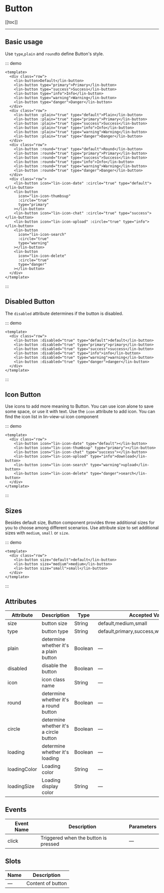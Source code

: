 # Button

[[toc]]

---

## Basic usage

Use `type`,`plain` and `round`to define Button's style.

::: demo

```vue
<template>
  <div class="row">
    <lin-button>Default</lin-button>
    <lin-button type="primary">Primary</lin-button>
    <lin-button type="success">Success</lin-button>
    <lin-button type="info">Info</lin-button>
    <lin-button type="warning">Warning</lin-button>
    <lin-button type="danger">Danger</lin-button>
  </div>
  <div class="row">
    <lin-button :plain="true" type="default">Plain</lin-button>
    <lin-button :plain="true" type="primary">Primary</lin-button>
    <lin-button :plain="true" type="success">Success</lin-button>
    <lin-button :plain="true" type="info">Info</lin-button>
    <lin-button :plain="true" type="warning">Warning</lin-button>
    <lin-button :plain="true" type="danger">Danger</lin-button>
  </div>
  <div class="row">
    <lin-button :round="true" type="default">Round</lin-button>
    <lin-button :round="true" type="primary">Primary</lin-button>
    <lin-button :round="true" type="success">Success</lin-button>
    <lin-button :round="true" type="info">Info</lin-button>
    <lin-button :round="true" type="warning">Warning</lin-button>
    <lin-button :round="true" type="danger">Danger</lin-button>
  </div>
  <div class="row">
    <lin-button icon="lin-icon-date" :circle="true" type="default"></lin-button>
    <lin-button
      icon="lin-icon-thumbsup"
      :circle="true"
      type="primary"
    ></lin-button>
    <lin-button icon="lin-icon-chat" :circle="true" type="success"></lin-button>
    <lin-button icon="lin-icon-upload" :circle="true" type="info"></lin-button>
    <lin-button
      icon="lin-icon-search"
      :circle="true"
      type="warning"
    ></lin-button>
    <lin-button
      icon="lin-icon-delete"
      :circle="true"
      type="danger"
    ></lin-button>
  </div>
</template>
```

:::

## Disabled Button

The `disabled` attribute determines if the button is disabled.

::: demo

```vue
<template>
  <div class="row">
    <lin-button :disabled="true" type="default">default</lin-button>
    <lin-button :disabled="true" type="primary">primary</lin-button>
    <lin-button :disabled="true" type="success">success</lin-button>
    <lin-button :disabled="true" type="info">info</lin-button>
    <lin-button :disabled="true" type="warning">warning</lin-button>
    <lin-button :disabled="true" type="danger">danger</lin-button>
  </div>
</template>
```

:::

## Icon Button

Use icons to add more meaning to Button. You can use icon alone to save some space, or use it with text.
Use the `icon` attribute to add icon. You can find the icon list in lin-view-ui icon component

::: demo

```vue
<template>
  <div class="row">
    <lin-button icon="lin-icon-date" type="default"></lin-button>
    <lin-button icon="lin-icon-thumbsup" type="primary"></lin-button>
    <lin-button icon="lin-icon-chat" type="success"></lin-button>
    <lin-button icon="lin-icon-upload" type="info">download</lin-button>
    <lin-button icon="lin-icon-search" type="warning">upload</lin-button>
    <lin-button icon="lin-icon-delete" type="danger">search</lin-button>
  </div>
</template>
```

:::

## Sizes

Besides default size, Button component provides three additional sizes for you to choose among different scenarios.
Use attribute size to set additional sizes with `medium`, `small` or `size`.

::: demo

```vue
<template>
  <div class="row">
    <lin-button size="default">default</lin-button>
    <lin-button size="medium">medium</lin-button>
    <lin-button size="small">small</lin-button>
  </div>
</template>
```

:::

## Attributes

| Attribute    | Description                            | Type    | Accepted Values                             | Default |
| ------------ | -------------------------------------- | ------- | ------------------------------------------- | ------- |
| size         | button size                            | String  | default,medium,small                        | default |
| type         | button type                            | String  | default,primary,success,warning,danger,info | default |
| plain        | determine whether it's a plain button  | Boolean | —                                           | false   |
| disabled     | disable the button                     | Boolean | —                                           | false   |
| icon         | icon class name                        | String  | —                                           | —       |
| round        | determine whether it's a round button  | Boolean | —                                           | false   |
| circle       | determine whether it's a circle button | Boolean | —                                           | false   |
| loading      | determine whether it's loading         | Boolean | —                                           | false   |
| loadingColor | Loading color                          | String  | —                                           | #fff    |
| loadingSize  | Loading display color                  | String  | —                                           | 14px    |

## Events

| Event Name | Description                          | Parameters |
| ---------- | ------------------------------------ | ---------- |
| click      | Triggered when the button is pressed | —          |

## Slots

| Name | Description       |
| ---- | ----------------- |
| —    | Content of button |
